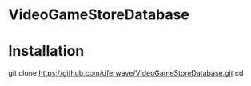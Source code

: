 # VideoGameStoreDatabase
# Installation
git clone https://github.com/dferwave/VideoGameStoreDatabase.git
cd <Dir>
